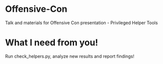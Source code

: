 # Offensive-Con
Talk and materials for Offensive Con presentation - Privileged Helper Tools


# What I need from you!
Run check_helpers.py, analyze new results and report findings!
